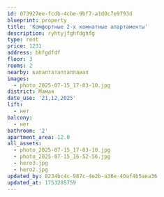 ```yaml
---
id: 073927ee-fcdb-4cbe-9bf7-a1d0c7e9793d
blueprint: property
title: 'Комфортные 2-х комнатные апартаменты'
description: ryhtyjfghfdghfg
type: rent
price: 1231
address: bhfgdfdf
floor: 3
rooms: 2
nearby: вапаптатаптаппаиап
images:
  - photo_2025-07-15_17-03-10.jpg
district: Мамая
date_use: '21,12,2025'
lift:
  - нет
balcony:
  - нет
bathroom: '2'
apartment_area: 12.0
all_assets:
  - photo_2025-07-15_17-03-10.jpg
  - photo_2025-07-15_16-52-56.jpg
  - hero3.jpg
  - hero2.jpg
updated_by: 8234bc4c-987c-4e2b-a36e-40af4b5aea36
updated_at: 1753285759
---
```

